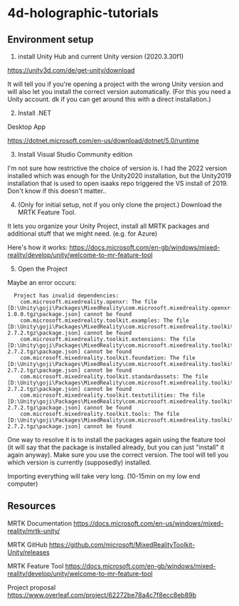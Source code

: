 # 4d-holographic-tutorials

## Environment setup

1. install Unity Hub and current Unity version (2020.3.30f1)

https://unity3d.com/de/get-unity/download

It will tell you if you're opening a project with the wrong Unity version and will also let you install the correct version automatically. 
(For this you need a Unity account. dk if you can get around this with a direct installation.)

2. Install .NET

Desktop App

https://dotnet.microsoft.com/en-us/download/dotnet/5.0/runtime

3. Install Visual Studio Community edition 

I'm not sure how restrictive the choice of version is. I had the 2022 version installed which was enough for the Unity2020 installation, but the Unity2019 installation that is used to open isaaks repo triggered the VS install of 2019. Don't know if this doesn't matter..

4. (Only for initial setup, not if you only clone the project.) Download the MRTK Feature Tool. 

It lets you organize your Unity Project, install all MRTK packages and additional stuff that we might need. (e.g. for Azure)

Here's how it works: https://docs.microsoft.com/en-gb/windows/mixed-reality/develop/unity/welcome-to-mr-feature-tool

5. Open the Project

Maybe an error occurs: 

```An error occurred while resolving packages:
  Project has invalid dependencies:
    com.microsoft.mixedreality.openxr: The file [D:\Unity\goji\Packages\MixedReality\com.microsoft.mixedreality.openxr-1.0.0.tgz\package.json] cannot be found
    com.microsoft.mixedreality.toolkit.examples: The file [D:\Unity\goji\Packages\MixedReality\com.microsoft.mixedreality.toolkit.examples-2.7.2.tgz\package.json] cannot be found
    com.microsoft.mixedreality.toolkit.extensions: The file [D:\Unity\goji\Packages\MixedReality\com.microsoft.mixedreality.toolkit.extensions-2.7.2.tgz\package.json] cannot be found
    com.microsoft.mixedreality.toolkit.foundation: The file [D:\Unity\goji\Packages\MixedReality\com.microsoft.mixedreality.toolkit.foundation-2.7.2.tgz\package.json] cannot be found
    com.microsoft.mixedreality.toolkit.standardassets: The file [D:\Unity\goji\Packages\MixedReality\com.microsoft.mixedreality.toolkit.standardassets-2.7.2.tgz\package.json] cannot be found
    com.microsoft.mixedreality.toolkit.testutilities: The file [D:\Unity\goji\Packages\MixedReality\com.microsoft.mixedreality.toolkit.testutilities-2.7.2.tgz\package.json] cannot be found
    com.microsoft.mixedreality.toolkit.tools: The file [D:\Unity\goji\Packages\MixedReality\com.microsoft.mixedreality.toolkit.tools-2.7.2.tgz\package.json] cannot be found
```

One way to resolve it is to install the packages again using the feature tool (it will say that the package is installed already, but you can just "install" it again anyway). Make sure you use the correct version. The tool will tell you which version is currently (supposedly) installed.

Importing everything will take very long. (10-15min on my low end computer)

## Resources

MRTK Documentation https://docs.microsoft.com/en-us/windows/mixed-reality/mrtk-unity/

MRTK GitHub https://github.com/microsoft/MixedRealityToolkit-Unity/releases

MRTK Feature Tool https://docs.microsoft.com/en-gb/windows/mixed-reality/develop/unity/welcome-to-mr-feature-tool

Project proposal https://www.overleaf.com/project/62272be78a4c7f8ecc8eb89b
